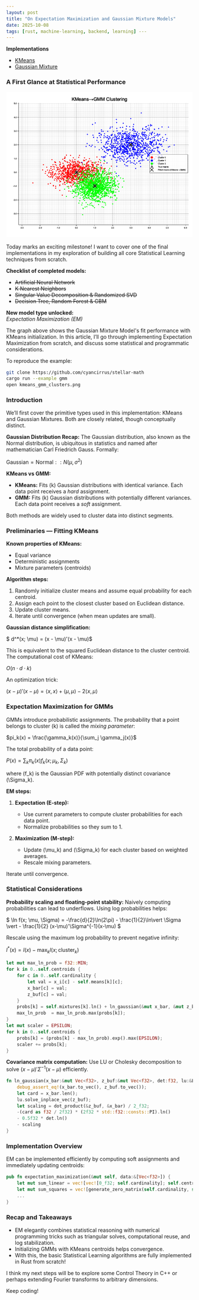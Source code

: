 ```yaml
---
layout: post
title: "On Expectation Maximization and Gaussian Mixture Models"
date: 2025-10-08
tags: [rust, machine-learning, backend, learning] ---
---
```


**Implementations**
- [KMeans](https://github.com/cyancirrus/stellar-math/blob/main/src/learning/kmeans.rs)
- [Gaussian Mixture](https://github.com/cyancirrus/stellar-math/blob/main/src/learning/gaussian_mixture.rs)

### A First Glance at Statistical Performance

![Model Performance](./assets/kmeans_gmm_clusters.png)

Today marks an exciting milestone! I want to cover one of the final implementations in my exploration of building all core Statistical Learning techniques from scratch.

**Checklist of completed models:**

- ~~Artificial Neural Network~~
- ~~K Nearest Neighbors~~
- ~~Singular Value Decomposition & Randomized SVD~~
- ~~Decision Tree, Random Forest & GBM~~

**New model type unlocked:**  
_Expectation Maximization (EM)_

The graph above shows the Gaussian Mixture Model's fit performance with KMeans initialization. In this article, I’ll go through implementing Expectation Maximization from scratch, and discuss some statistical and programmatic considerations.

To reproduce the example:

```bash
git clone https://github.com/cyancirrus/stellar-math
cargo run --example gmm
open kmeans_gmm_clusters.png
```


### Introduction

We’ll first cover the primitive types used in this implementation: KMeans and Gaussian Mixtures. Both are closely related, though conceptually distinct.

**Gaussian Distribution Recap:**
The Gaussian distribution, also known as the Normal distribution, is ubiquitous in statistics and named after mathematician Carl Friedrich Gauss. Formally:

$\text{Gaussian} = \text{Normal} :: N(\mu, \sigma^2)$

**KMeans vs GMM:**

* **KMeans:** Fits (k) Gaussian distributions with identical variance. Each data point receives a *hard* assignment.
* **GMM:** Fits (k) Gaussian distributions with potentially different variances. Each data point receives a *soft* assignment.

Both methods are widely used to cluster data into distinct segments.

### Preliminaries — Fitting KMeans

**Known properties of KMeans:**

* Equal variance
* Deterministic assignments
* Mixture parameters (centroids)

**Algorithm steps:**

1. Randomly initialize cluster means and assume equal probability for each centroid.
2. Assign each point to the closest cluster based on Euclidean distance.
3. Update cluster means.
4. Iterate until convergence (when mean updates are small).

**Gaussian distance simplification:**

$ d^*(x; \mu) = (x - \mu)'(x - \mu)$

This is equivalent to the squared Euclidean distance to the cluster centroid. The computational cost of KMeans:

$O(n \cdot d \cdot k)$

An optimization trick:

$(x-\mu)'(x-\mu) = \langle x,x \rangle + \langle \mu,\mu \rangle - 2 \langle x,\mu \rangle$

### Expectation Maximization for GMMs

GMMs introduce probabilistic assignments. The probability that a point belongs to cluster (k) is called the *mixing parameter*:

$pi_k(x) = \frac{\gamma_k(x)}{\sum_j \gamma_j(x)}$

The total probability of a data point:

$P(x) = \sum_k \pi_k(x) f_k(x; \mu_k, \Sigma_k)$

where (f_k) is the Gaussian PDF with potentially distinct covariance (\Sigma_k).

**EM steps:**

1. **Expectation (E-step):**

   * Use current parameters to compute cluster probabilities for each data point.
   * Normalize probabilities so they sum to 1.

2. **Maximization (M-step):**

   * Update (\mu_k) and (\Sigma_k) for each cluster based on weighted averages.
   * Rescale mixing parameters.

Iterate until convergence.

### Statistical Considerations

**Probability scaling and floating-point stability:**
Naively computing probabilities can lead to underflows. Using log probabilities helps:

$ \ln f(x; \mu, \Sigma) = -\frac{d}{2}\ln(2\pi) - \frac{1}{2}\ln\vert \Sigma \vert - \frac{1}{2} (x-\mu)'\Sigma^{-1}(x-\mu) $

Rescale using the maximum log probability to prevent negative infinity:

$l^*(x) = l(x) - \max_k l(x;\text{cluster}_k)$

```rust
let mut max_ln_prob = f32::MIN;
for k in 0..self.centroids {
    for c in 0..self.cardinality {
        let val = x_i[c] - self.means[k][c];
        x_bar[c] = val;
        z_buf[c] = val;
    }
    probs[k] = self.mixtures[k].ln() + ln_gaussian(&mut x_bar, &mut z_buf, dets[k], &lus[k]);
    max_ln_prob  = max_ln_prob.max(probs[k]);
}
let mut scaler = EPSILON;
for k in 0..self.centroids {
    probs[k] = (probs[k] - max_ln_prob).exp().max(EPSILON);
    scaler += probs[k];
}
```

**Covariance matrix computation:**
Use LU or Cholesky decomposition to solve $(x-\mu)'\Sigma^{-1}(x-\mu)$ efficiently.

```rust
fn ln_gaussian(x_bar:&mut Vec<f32>, z_buf:&mut Vec<f32>, det:f32, lu:&LuDecomposition) -> f32 {
    debug_assert_eq!(x_bar.to_vec(), z_buf.to_vec());
    let card = x_bar.len();
    lu.solve_inplace_vec(z_buf);
    let scaling = dot_product(&z_buf, &x_bar) / 2_f32;
    -(card as f32 / 2f32) * (2f32 * std::f32::consts::PI).ln()
    - 0.5f32 * det.ln()
    - scaling
}
```

### Implementation Overview

EM can be implemented efficiently by computing soft assignments and immediately updating centroids:

```rust
pub fn expectation_maximization(&mut self, data:&[Vec<f32>]) {
    let mut sum_linear = vec![vec![0_f32; self.cardinality]; self.centroids];
    let mut sum_squares = vec![generate_zero_matrix(self.cardinality, self.cardinality); self.centroids];
    ...
}
```

### Recap and Takeaways

* EM elegantly combines statistical reasoning with numerical programming tricks such as triangular solves, computational reuse, and log stabilization.
* Initializing GMMs with KMeans centroids helps convergence.
* With this, the basic Statistical Learning algorithms are fully implemented in Rust from scratch!

I think my next steps will be to explore some Control Theory in C++ or perhaps extending Fourier transforms to arbitrary dimensions.

Keep coding!
